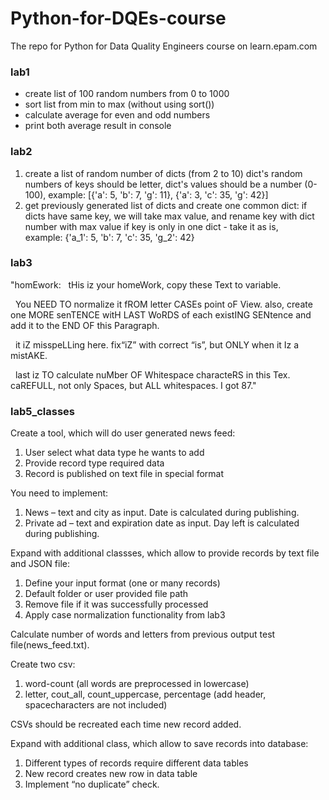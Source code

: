 # Python-for-DQEs-course
The repo for Python for Data Quality Engineers course on learn.epam.com

### lab1
- create list of 100 random numbers from 0 to 1000
- sort list from min to max (without using sort())
- calculate average for even and odd numbers
- print both average result in console


### lab2
1. create a list of random number of dicts (from 2 to 10)
dict's random numbers of keys should be letter,
dict's values should be a number (0-100),
example: [{'a': 5, 'b': 7, 'g': 11}, {'a': 3, 'c': 35, 'g': 42}]
2. get previously generated list of dicts and create one common dict:
if dicts have same key, we will take max value, and rename key with dict number with max value
if key is only in one dict - take it as is,
example: {'a_1': 5, 'b': 7, 'c': 35, 'g_2': 42}

### lab3

"homEwork:
  tHis iz your homeWork, copy these Text to variable.



  You NEED TO normalize it fROM letter CASEs point oF View. also, create one MORE senTENCE witH LAST WoRDS of each existING SENtence and add it to the END OF this Paragraph.



  it iZ misspeLLing here. fix“iZ” with correct “is”, but ONLY when it Iz a mistAKE.



  last iz TO calculate nuMber OF Whitespace characteRS in this Tex. caREFULL, not only Spaces, but ALL whitespaces. I got 87."


### lab5_classes

Create a tool, which will do user generated news feed:

1. User select what data type he wants to add
2. Provide record type required data
3. Record is published on text file in special format

You need to implement:
1. News – text and city as input. Date is calculated during publishing. 
2. Private ad – text and expiration date as input. Day left is calculated during publishing.

Expand with additional classses, which allow to provide records by text file and JSON file:
1. Define your input format (one or many records)
2. Default folder or user provided file path
3. Remove file if it was successfully processed
4. Apply case normalization functionality from lab3


Calculate number of words and letters from previous output test file(news_feed.txt).

Create two csv:
1. word-count (all words are preprocessed in lowercase)
2. letter, cout_all, count_uppercase, percentage (add header, spacecharacters are not included)

CSVs should be recreated each time new record added.

Expand with additional class, which allow to save records into database:

1. Different types of records require different data tables
2. New record creates new row in data table
3. Implement “no duplicate” check.






